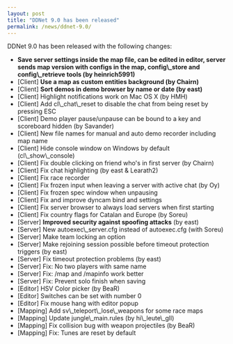 ```yaml
---
layout: post
title: "DDNet 9.0 has been released"
permalink: /news/ddnet-9.0/
---
```

DDNet 9.0 has been released with the following changes:

  <ul>
    <li><strong>Save server settings inside the map file, can be edited in editor, server sends map version with configs in the map, config\_store and config\_retrieve tools (by heinrich5991)</strong></li>
    <li>[Client] <strong>Use a map as custom entities background (by Chairn)</strong></li>
    <li>[Client] <strong>Sort demos in demo browser by name or date (by east)</strong></li>
    <li>[Client] Highlight notifications work on Mac OS X (by HMH)</li>
    <li>[Client] Add cl\_chat\_reset to disable the chat from being reset by pressing ESC</li>
    <li>[Client] Demo player pause/unpause can be bound to a key and scoreboard hidden (by Savander)</li>
    <li>[Client] New file names for manual and auto demo recorder including map name</li>
    <li>[Client] Hide console window on Windows by default (cl\_show\_console)</li>
    <li>[Client] Fix double clicking on friend who's in first server (by Chairn)</li>
    <li>[Client] Fix chat highlighting (by east &amp; Learath2)</li>
    <li>[Client] Fix race recorder</li>
    <li>[Client] Fix frozen input when leaving a server with active chat (by Oy)</li>
    <li>[Client] Fix frozen spec window when unpausing</li>
    <li>[Client] Fix and improve dyncam bind and settings</li>
    <li>[Client] Fix server browser to always load servers when first starting</li>
    <li>[Client] Fix country flags for Catalan and Europe (by Soreu)</li>
    <li>[Server] <strong>Improved security against spoofing attacks</strong> (by east)
    <li>[Server] New autoexec\_server.cfg instead of autoexec.cfg (with Soreu)</li>
    <li>[Server] Make team locking an option</li>
    <li>[Server] Make rejoining session possible before timeout protection triggers (by east)</li>
    <li>[Server] Fix timeout protection problems (by east)</li>
    <li>[Server] Fix: No two players with same name</li>
    <li>[Server] Fix: /map and /mapinfo work better</li>
    <li>[Server] Fix: Prevent solo finish when saving</li>
    <li>[Editor] HSV Color picker (by BeaR)</li>
    <li>[Editor] Switches can be set with number 0</li>
    <li>[Editor] Fix mouse hang with editor popup</li>
    <li>[Mapping] Add sv\_teleport\_lose\_weapons for some race maps</li>
    <li>[Mapping] Update jungle\_main.rules (by hi\_leute\_gll)</li>
    <li>[Mapping] Fix collision bug with weapon projectiles (by BeaR)</li>
    <li>[Mapping] Fix: Tunes are reset by default</li>
  </ul>
